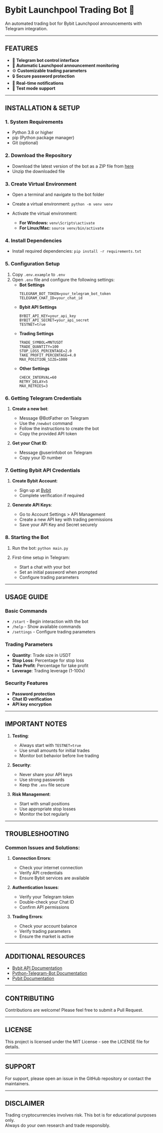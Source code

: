 # Bybit Launchpool Trading Bot 🤖

An automated trading bot for Bybit Launchpool announcements with Telegram integration.

---

## FEATURES
- 🚀 **Telegram bot control interface**
- 🔔 **Automatic Launchpool announcement monitoring**
- ⚙️ **Customizable trading parameters**
- 🔒 **Secure password protection**
- 📡 **Real-time notifications**
- 🧪 **Test mode support**

---

## INSTALLATION & SETUP
### 1. System Requirements
- Python 3.8 or higher
- pip (Python package manager)
- Git (optional)

### 2. Download the Repository
- Download the latest version of the bot as a ZIP file from [here](https://github.com/shaumne/bybit-tg-bot/archive/refs/heads/main.zip)
- Unzip the downloaded file

### 3. Create Virtual Environment
- Open a terminal and navigate to the bot folder
- Create a virtual environment:
  ````python -m venv venv````
  
- Activate the virtual environment:
  - **For Windows:**
    ````venv\Scripts\activate````
  - **For Linux/Mac:**
    ````source venv/bin/activate````

### 4. Install Dependencies
- Install required dependencies:
  ````pip install -r requirements.txt````

### 5. Configuration Setup
1. Copy `.env.example` to `.env`
2. Open `.env` file and configure the following settings:
   - **Bot Settings**  
     ```
     TELEGRAM_BOT_TOKEN=your_telegram_bot_token
     TELEGRAM_CHAT_ID=your_chat_id
     ```
   - **Bybit API Settings**  
     ```
     BYBIT_API_KEY=your_api_key
     BYBIT_API_SECRET=your_api_secret
     TESTNET=true
     ```
   - **Trading Settings**  
     ```
     TRADE_SYMBOL=MNTUSDT
     TRADE_QUANTITY=100
     STOP_LOSS_PERCENTAGE=2.0
     TAKE_PROFIT_PERCENTAGE=4.0
     MAX_POSITION_SIZE=1000
     ```
   - **Other Settings**  
     ```
     CHECK_INTERVAL=60
     RETRY_DELAY=5
     MAX_RETRIES=3
     ```

### 6. Getting Telegram Credentials
1. **Create a new bot**:  
   - Message @BotFather on Telegram  
   - Use the `/newbot` command  
   - Follow the instructions to create the bot  
   - Copy the provided API token

2. **Get your Chat ID**:  
   - Message @userinfobot on Telegram  
   - Copy your ID number

### 7. Getting Bybit API Credentials
1. **Create Bybit Account**:  
   - Sign up at [Bybit](https://www.bybit.com)  
   - Complete verification if required

2. **Generate API Keys**:  
   - Go to Account Settings > API Management  
   - Create a new API key with trading permissions  
   - Save your API Key and Secret securely

### 8. Starting the Bot
1. Run the bot:
   ````python main.py````

2. First-time setup in Telegram:
   - Start a chat with your bot
   - Set an initial password when prompted
   - Configure trading parameters

---

## USAGE GUIDE

### Basic Commands
- `/start` - Begin interaction with the bot
- `/help` - Show available commands
- `/settings` - Configure trading parameters

### Trading Parameters
- **Quantity**: Trade size in USDT
- **Stop Loss**: Percentage for stop loss
- **Take Profit**: Percentage for take profit
- **Leverage**: Trading leverage (1-100x)

### Security Features
- **Password protection**
- **Chat ID verification**
- **API key encryption**

---

## IMPORTANT NOTES

1. **Testing**:  
   - Always start with ````TESTNET=true````  
   - Use small amounts for initial trades  
   - Monitor bot behavior before live trading

2. **Security**:  
   - Never share your API keys  
   - Use strong passwords  
   - Keep the `.env` file secure

3. **Risk Management**:  
   - Start with small positions  
   - Use appropriate stop losses  
   - Monitor the bot regularly

---

## TROUBLESHOOTING

### Common Issues and Solutions:

1. **Connection Errors**:  
   - Check your internet connection  
   - Verify API credentials  
   - Ensure Bybit services are available

2. **Authentication Issues**:  
   - Verify your Telegram token  
   - Double-check your Chat ID  
   - Confirm API permissions

3. **Trading Errors**:  
   - Check your account balance  
   - Verify trading parameters  
   - Ensure the market is active

---

## ADDITIONAL RESOURCES
- [Bybit API Documentation](https://bybit-exchange.github.io/docs/v5/intro)
- [Python-Telegram-Bot Documentation](https://python-telegram-bot.readthedocs.io)
- [Pybit Documentation](https://pybit.readthedocs.io)

---

## CONTRIBUTING

Contributions are welcome! Please feel free to submit a Pull Request.

---

## LICENSE
This project is licensed under the MIT License - see the LICENSE file for details.

---

## SUPPORT
For support, please open an issue in the GitHub repository or contact the maintainers.

---

## DISCLAIMER
Trading cryptocurrencies involves risk. This bot is for educational purposes only.  
Always do your own research and trade responsibly.

